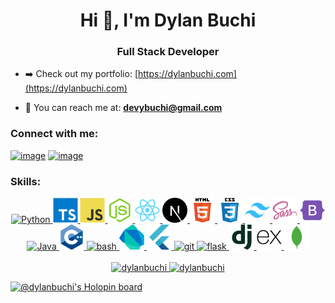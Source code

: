 <h1 align="center">Hi 👋, I'm Dylan Buchi</h1>


<h3 align="center">Full Stack Developer</h3>

- ➡️ Check out my portfolio:
[https://dylanbuchi.com](https://dylanbuchi.com)

- 📧 You can reach me at: **devybuchi@gmail.com**


<h3 align="left">Connect with me:</h3>

[![image](https://img.shields.io/badge/LinkedIn-0077B5?style=for-the-badge&logo=linkedin&logoColor=white)](https://www.linkedin.com/in/dylanbuchi/)
[![image](https://img.shields.io/badge/Twitter-1DA1F2?style=for-the-badge&logo=twitter&logoColor=white)](https://twitter.com/dylanbuchi/)

<h3 align="left">Skills:</h3>
<div align="center">
  <!-- PYTHON -->
  <a href="https://docs.python.org/3/" target="_blank">
    <img
      src="https://www.vectorlogo.zone/logos/python/python-icon.svg"
      alt="Python"
      width="40"
      height="40"
    />
  </a>
  <!-- TypeScript - 👨‍💻 -->
  <a href="https://www.typescriptlang.org/docs/" target="_blank">
    <img
      src="https://github.com/devicons/devicon/blob/master/icons/typescript/typescript-original.svg"
      alt="typescript"
      width="40"
      height="40"
    />
  </a>
    <!-- JavaScript -->
   <a
    href="https://developer.mozilla.org/en-US/docs/Web/JavaScript"
    target="_blank"
    >
    <img
      src="https://github.com/devicons/devicon/blob/master/icons/javascript/javascript-original.svg"
      alt="javascript"
      width="40"
      height="40"
    />
  </a>
    <!-- NodeJS -->
  <a href="https://nodejs.org" target="_blank">
    <img
      src="https://github.com/devicons/devicon/blob/master/icons/nodejs/nodejs-plain.svg"
      alt="node.js"
      width="40"
      height="40"
    />
  </a>
    <!-- REACTJS -->
  <a href="https://reactjs.org/" target="_blank">
    <img
      src="https://github.com/devicons/devicon/blob/master/icons/react/react-original.svg"
      alt="react"
      width="40"
      height="40"
    />
  </a>
    <!-- NEXT JS -->
  <a
    href="https://nextjs.org/"
    target="_blank"
  >
    <img
      src="https://github.com/devicons/devicon/blob/master/icons/nextjs/nextjs-original.svg"
      alt="NextJs"
      width="40"
      height="40"
    />
  </a>
    <!-- HTML5 -->
  <a href="https://www.w3.org/html/" target="_blank">
    <img
      src="https://github.com/devicons/devicon/blob/master/icons/html5/html5-original-wordmark.svg"
      alt="html5"
      width="40"
      height="40"
    />
  </a>
  <!-- Css -->
  <a href="https://www.w3schools.com/css/" target="_blank">
    <img
      src="https://github.com/devicons/devicon/blob/master/icons/css3/css3-original-wordmark.svg"
      alt="css3"
      width="40"
      height="40"
    />
  </a>
    <!-- TAILWIND -->
  <a href="https://tailwindcss.com/" target="_blank">
    <img
      src="https://github.com/devicons/devicon/blob/master/icons/tailwindcss/tailwindcss-plain.svg"
      alt="Tailwind"
      width="40"
      height="40"
    />
  </a>
  <!-- Sass -->
  <a href="https://sass-lang.com/" target="_blank">
    <img
      src="https://github.com/devicons/devicon/blob/master/icons/sass/sass-original.svg"
      alt="sass"
      width="40"
      height="40"
    />
  </a>

  <!-- Bootstrap -->
  <a href="https://getbootstrap.com" target="_blank">
    <img
      src="https://github.com/devicons/devicon/blob/master/icons/bootstrap/bootstrap-plain.svg"
      alt="bootstrap"
      width="40"
      height="40"
    />
  </a>

  <!-- Java -->
  <a href="https://docs.oracle.com/en/java/javase/" target="_blank">
    <img
      src="https://www.vectorlogo.zone/logos/java/java-icon.svg"
      alt="Java"
      width="40"
      height="40"
    />
  </a>

  <!-- C++ -->
  <a href="https://en.cppreference.com/w/" target="_blank">
    <img
      src="https://github.com/devicons/devicon/blob/master/icons/cplusplus/cplusplus-original.svg"
      alt="C++"
      width="40"
      height="40"
    />
  </a>
  <!-- Bash -->
  <a href="https://www.gnu.org/software/bash/" target="_blank">
    <img
      src="https://www.vectorlogo.zone/logos/gnu_bash/gnu_bash-icon.svg"
      alt="bash"
      width="40"
      height="40"
    />
  </a>
  <!-- dart -->
  <a href="https://dart.dev" target="_blank">
    <img
      src="https://github.com/devicons/devicon/blob/master/icons/dart/dart-original.svg"
      alt="dart"
      width="40"
      height="40"
    />
  </a>
  <!-- Flutter -->
  <a href="https://flutter.dev" target="_blank">
    <img
      src="https://github.com/devicons/devicon/blob/master/icons/flutter/flutter-original.svg"
      alt="flutter"
      width="40"
      height="40"
    />
  </a>
  <!-- Git -->
  <a href="https://git-scm.com/" target="_blank">
    <img
      src="https://www.vectorlogo.zone/logos/git-scm/git-scm-icon.svg"
      alt="git"
      width="40"
      height="40"
    />
  </a>
  <!-- Flask -->
  <a href="https://flask.palletsprojects.com/" target="_blank">
    <img
      src="https://www.vectorlogo.zone/logos/pocoo_flask/pocoo_flask-icon.svg"
      alt="flask"
      width="40"
      height="40"
    />
  </a>
  <!-- Django -->
  <a href="https://www.djangoproject.com/" target="_blank">
    <img
      src="https://github.com/devicons/devicon/blob/master/icons/django/django-plain.svg"
      alt="django"
      width="40"
      height="40"
    />
  </a>
   <!-- Express.js -->
  <a href="https://expressjs.com/" target="_blank">
    <img
      src="https://github.com/devicons/devicon/blob/master/icons/express/express-original.svg"
      alt="express.js"
      width="40"
      height="40"
    />
  </a>

  <!-- MongoDB -->
  <a href="https://www.mongodb.com/" target="_blank">
    <img
      src="https://github.com/devicons/devicon/blob/master/icons/mongodb/mongodb-plain.svg"
      alt="mongodb"
      width="40"
      height="40"
    />
  </a>
</div>
<br>
<div align="center">
  
  <a href="https://github.com/dylanbuchi">
    <img
      width="420"
      height="165"
      src="https://streak-stats.demolab.com/?user=dylanbuchi&theme=slateorange&fire=ECAD49&sideLabels=ECAD49&currStreakNum=F3C92A"
      alt="dylanbuchi"
    />
  </a>
  <a href="https://github.com/dylanbuchi">
    <img
      src="https://github-readme-stats.vercel.app/api/top-langs/?username=dylanbuchi&show_icons=true&locale=en&layout=compact&langs_count=6&exclude_repo=francis-portfolio&theme=slateorange&hide=html,jupyter%20notebook,objective-c&card_width=250"
      alt="dylanbuchi"
    />
  </a>

</div>

[![@dylanbuchi's Holopin board](https://holopin.io/api/user/board?user=dylanbuchi)](https://holopin.io/@dylanbuchi)


<!-- WAKATIME STATS
<img align="center" src="https://github-readme-stats.vercel.app/api/wakatime?username=@dylanbuchi&layout=compact&v=2" />-->
<!-- 
<img align="center" src="https://github-readme-stats.vercel.app/api/top-langs?username=dylanbuchi&show_icons=true&locale=en&layout=compact&langs_count=6&exclude_repo=francis-portfolio" alt="dylanbuchi" />

<img align="center" src="https://github-readme-streak-stats.herokuapp.com/?user=dylanbuchi" alt="dylanbuchi" />
 -->
